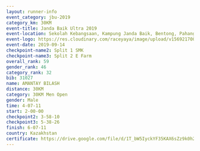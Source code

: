 ```yaml
---
layout: runner-info 
event_category: jbu-2019 
category_km: 30KM 
event-title: Janda Baik Ultra 2019
event-location: Sekolah Kebangsaan, Kampung Janda Baik, Bentong, Pahang, Malaysia 
event-logo: https://res.cloudinary.com/raceyaya/image/upload/v1569217009/logo/janda-baik_vch1pc.jpg 
event-date: 2019-09-14 
checkpoint-name2: Split 1 SMK 
checkpoint-name3: Split 2 E Farm 
overall_rank: 59
gender_rank: 46
category_rank: 32
bib: 31027
name: AMANTAY BILASH
distance: 30KM
category: 30KM Men Open
gender: Male
time: 4-07-11
start: 2-00-00
checkpoint2: 3-58-10
checkpoint3: 5-38-26
finish: 6-07-11
country: Kazakhstan
certificate: https://drive.google.com/file/d/1T_bW5IyckYF35KAX6sZz9k0h2YpJlcqB/view?usp=sharing
---
```

